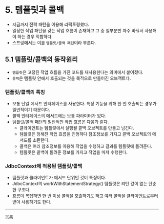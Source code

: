# 5. 템플릿과 콜백

- 지금까지 전략 패턴을 이용해 리팩토링했다. 
- 일정한 작업 패턴을 갖는 작업 흐름이 존재하고 그 중 일부분만 자주 바꿔서 사용해야 하는 경우 적합하다.
- 스프링에서는 이를 `템플릿/콜백 패턴`이라 부른다.

## 5.1 템플릿/콜백의 동작원리

- `템플릿`은 고정된 작업 흐름을 가진 코드를 재사용한다는 의미에서 붙여졌다.
- `콜백`은 템플릿 안에서 호출되는 것을 목적으로 만들어진 오브젝트다.

### 템플릿/콜백의 특징

- 보통 단일 메서드 인터페이스를 사용한다. 특정 기능을 위해 한 번 호출되는 경우가 일반적이기 때문이다.
- 콜백 인터페이스의 메서드에는 보통 파라미터가 있다.
- 템플릿/콜백 패턴의 일반적인 작업 흐름은 다음과 같다.
    - 클라이언트는 템플릿에서 실행될 콜백 오브젝트를 만들고 넘긴다.
    - 템플릿은 정해진 작업 흐름을 진행하다 참조정보를 가지고 콜백 오브젝트의 메서드를 소환한다.
    - 콜백은 여러 참조정보를 이용해 작업을 수행하고 결과를 템플릿에 돌려준다.
    - 템플릿은 콜백이 돌려준 정보를 가지고 작업을 마저 수행한다.

### JdbcContext에 적용된 템플릿/콜백

- 템플릿과 클라이언트가 메서드 단위인 것이 특징이다.
- JdbcContext의 workWithStatementStrategy() 템플릿은 리턴 값이 없는 단순한 구조다.
- 흐름이 복잡하면 한 번 이상 콜백을 호출하기도 하고 여러 콜백을 클라이언트로부터 받아 사용하기도 한다.

---
[목록](./index.md)
